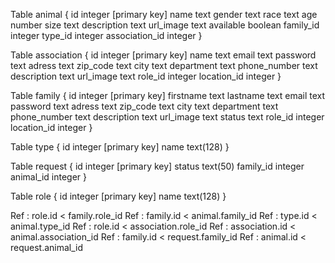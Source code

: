 Table animal {
id integer [primary key]
name text
gender text
race text
age number
size text
description text
url_image text
available boolean
family_id integer
type_id integer
association_id integer
}

Table association {
id integer [primary key]
name text
email text
password text
adress text
zip_code text
city text
department text
phone_number text
description text
url_image text
role_id integer
location_id integer
}

Table family {
id integer [primary key]
firstname text
lastname text
email text
password text
adress text
zip_code text
city text
department text
phone_number text
description text
url_image text
status text
role_id integer
location_id integer
}

Table type {
 id integer [primary key]
 name text(128) 
}


Table request {
   id integer [primary key]
   status text(50)
   family_id integer
   animal_id integer
}

Table role {
id integer [primary key]
name text(128) 
}

Ref : role.id < family.role_id
Ref : family.id < animal.family_id
Ref : type.id < animal.type_id
Ref : role.id < association.role_id
Ref : association.id < animal.association_id
Ref : family.id < request.family_id
Ref : animal.id < request.animal_id